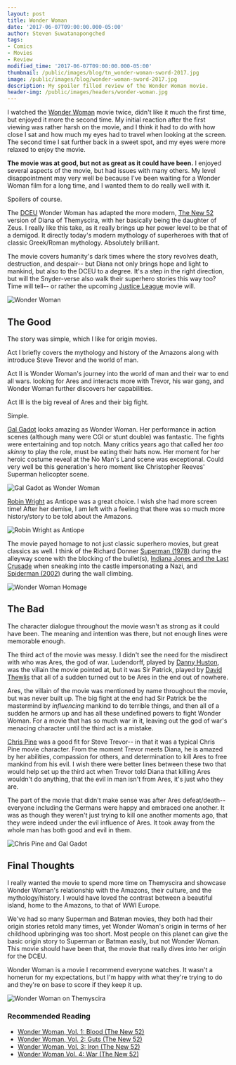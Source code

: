 ```yaml
---
layout: post
title: Wonder Woman
date: '2017-06-07T09:00:00.000-05:00'
author: Steven Suwatanapongched
tags:
- Comics
- Movies
- Review
modified_time: '2017-06-07T09:00:00.000-05:00'
thumbnail: /public/images/blog/tn_wonder-woman-sword-2017.jpg
image: /public/images/blog/wonder-woman-sword-2017.jpg
description: My spoiler filled review of the Wonder Woman movie.
header-img: /public/images/headers/wonder-woman.jpg
---
```



I watched the [Wonder Woman](http://www.imdb.com/title/tt0451279/) movie twice, didn't like it much the first time, but enjoyed it more the second time. My initial reaction after the first viewing was rather harsh on the movie, and I think it had to do with how close I sat and how much my eyes had to travel when looking at the screen. The second time I sat further back in a sweet spot, and my eyes were more relaxed to enjoy the movie.

**The movie was at good, but not as great as it could have been.** I enjoyed several aspects of the movie, but had issues with many others. My level disappointment may very well be because I've been waiting for a Wonder Woman film for a long time, and I wanted them to do really well with it.

Spoilers of course.

The [DCEU](https://en.wikipedia.org/wiki/DC_Extended_Universe) Wonder Woman has adapted the more modern, [The New 52](https://en.wikipedia.org/wiki/The_New_52) version of Diana of Themyscira, with her basically being the daughter of Zeus. I really like this take, as it really brings up her power level to be that of a demigod. It directly today's modern mythology of superheroes with that of classic Greek/Roman mythology. Absolutely brilliant.

The movie covers humanity's dark times where the story revolves death, destruction, and despair-- but Diana not only brings hope and light to mankind, but also to the DCEU to a degree. It's a step in the right direction, but will the Snyder-verse also walk their superhero stories this way too? Time will tell-- or rather the upcoming [Justice League](http://www.imdb.com/title/tt0974015/) movie will.

![Wonder Woman](/public/images/blog/wonder-woman-sword-2017.jpg)

## The Good

The story was simple, which I like for origin movies.

Act I briefly covers the mythology and history of the Amazons along with introduce Steve Trevor and the world of man.

Act II is Wonder Woman's journey into the world of man and their war to end all wars.  looking for Ares and interacts more with Trevor, his war gang, and Wonder Woman further discovers her capabilities.

Act III is the big reveal of Ares and their big fight.

Simple.

[Gal Gadot](http://www.imdb.com/name/nm2933757/) looks amazing as Wonder Woman. Her performance in action scenes (although many were CGI or stunt double) was fantastic. The fights were entertaining and top notch. Many critics years ago that called her *too skinny* to play the role, must be eating their hats now. Her moment for her heroic costume reveal at the No Man's Land scene was exceptional. Could very well be this generation's hero moment like Christopher Reeves' Superman helicopter scene.

![Gal Gadot as Wonder Woman](/public/images/blog/wonder-woman-gal-gadot-bullet.jpg)

[Robin Wright](http://www.imdb.com/name/nm0000705/) as Antiope was a great choice. I wish she had more screen time! After her demise, I am left with a feeling that there was so much more history/story to be told about the Amazons.

![Robin Wright as Antiope](/public/images/blog/wonder-woman-robin-wright-antiope.jpg)

The movie payed homage to not just classic superhero movies, but great classics as well. I think of the Richard Donner [Superman (1978)](http://www.imdb.com/title/tt0078346/) during the alleyway scene with the blocking of the bullet(s), [Indiana Jones and the Last Crusade](http://www.imdb.com/title/tt0097576/) when sneaking into the castle impersonating a Nazi, and [Spiderman (2002)](http://www.imdb.com/title/tt0145487/) during the wall climbing.

![Wonder Woman Homage](/public/images/blog/wonder-woman-homage.jpg)

## The Bad

The character dialogue throughout the movie wasn't as strong as it could have been. The meaning and intention was there, but not enough lines were memorable enough.

The third act of the movie was messy. I didn't see the need for the misdirect with who was Ares, the god of war. Ludendorff, played by [Danny Huston](http://www.imdb.com/name/nm0396812/), was the villain the movie pointed at, but it was Sir Patrick, played by [David Thewlis](http://www.imdb.com/name/nm0000667/) that all of a sudden turned out to be Ares in the end out of nowhere.

Ares, the villain of the movie was mentioned by name throughout the movie, but was never built up. The big fight at the end had Sir Patrick be the mastermind by *influencing* mankind to do terrible things, and then all of a sudden he armors up and has all these undefined powers to fight Wonder Woman. For a movie that has so much war in it, leaving out the god of war's menacing character until the third act is a mistake.

[Chris Pine](http://www.imdb.com/name/nm1517976/) was a good fit for Steve Trevor-- in that it was a typical Chris Pine movie character. From the moment Trevor meets Diana, he is amazed by her abilities, compassion for others, and determination to kill Ares to free mankind from his evil. I wish there were better lines between these two that would help set up the third act when Trevor told Diana that killing Ares wouldn't do anything, that the evil in man isn't from Ares, it's just who they are.

The part of the movie that didn't make sense was after Ares defeat/death-- everyone including the Germans were happy and embraced one another. It was as though they weren't just trying to kill one another moments ago, that they were indeed under the evil influence of Ares. It took away from the whole man has both good and evil in them.

![Chris Pine and Gal Gadot](/public/images/blog/wonder-woman-chris-pine-gal-gadot.jpg)

## Final Thoughts

I really wanted the movie to spend more time on Themyscira and showcase Wonder Woman's relationship with the Amazons, their culture, and the mythology/history. I would have loved the contrast between a beautiful island, home to the Amazons, to that of WWI Europe.

We've had so many Superman and Batman movies, they both had their origin stories retold many times, yet Wonder Woman's origin in terms of her childhood upbringing was too short. Most people on this planet can give the basic origin story to Superman or Batman easily, but not Wonder Woman. This movie should have been that, the movie that really dives into her origin for the DCEU.

Wonder Woman is a movie I recommend everyone watches. It wasn't a homerun for my expectations, but I'm happy with what they're trying to do and they're on base to score if they keep it up.

![Wonder Woman on Themyscira](/public/images/blog/wonder-woman-themyscira.jpg)

### Recommended Reading

* [Wonder Woman, Vol. 1: Blood (The New 52)](http://amzn.to/2sTPEEB)
* [Wonder Woman, Vol. 2: Guts (The New 52)](http://amzn.to/2sEzvni)
* [Wonder Woman, Vol. 3: Iron (The New 52)](http://amzn.to/2rVulp1)
* [Wonder Woman Vol. 4: War (The New 52)](http://amzn.to/2s5jLfY)
